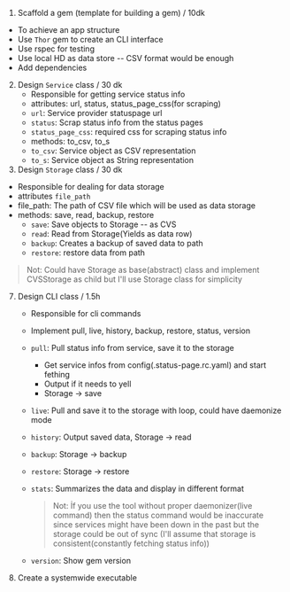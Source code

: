 1. Scaffold a gem (template for building a gem) / 10dk
  - To achieve an app structure
  - Use `Thor` gem to create an CLI interface
  - Use rspec for testing
  - Use local HD as data store -- CSV format would be enough
  - Add dependencies
2. Design `Service` class / 30 dk
   - Responsible for getting service status info
   - attributes: url, status, status_page_css(for scraping)
   - `url`: Service provider statuspage url
   - `status`: Scrap status info from the status pages
   - `status_page_css`: required css for scraping status info
   - methods: to_csv, to_s
   - `to_csv`: Service object as CSV representation
   - `to_s`: Service object as String representation
6. Design `Storage` class / 30 dk
  - Responsible for dealing for data storage
  - attributes `file_path`
  - file_path: The path of CSV file which will be used as data storage
  - methods: save, read, backup, restore
    - `save`: Save objects to Storage -- as CVS
    - `read`: Read from Storage(Yields as data row)
    - `backup`: Creates a backup of saved data to path
    - `restore`: restore data from path
  > Not: Could have Storage as base(abstract) class and implement CVSStorage as child but  I'll use Storage class for simplicity

7. Design CLI class / 1.5h
   - Responsible for cli commands
   - Implement pull, live, history, backup, restore, status, version
    - `pull`: Pull status info from service, save it to the storage
        - Get service infos from config(.status-page.rc.yaml) and start     fething
        - Output if it needs to yell
        - Storage -> save
    -  `live`: Pull and save it to the storage with loop, could have daemonize mode
    - `history`: Output saved data, Storage -> read
    -  `backup`: Storage -> backup  
    - `restore`:  Storage -> restore  
    - `stats`: Summarizes the data and display in different format
      > Not: İf you use the tool without proper daemonizer(live command) 
        then the status command would be inaccurate since services 
        might have been down in the past but the storage could be out of sync
        (I'll assume that storage is consistent(constantly fetching status info))

    - `version`: Show gem version
8. Create a systemwide executable  